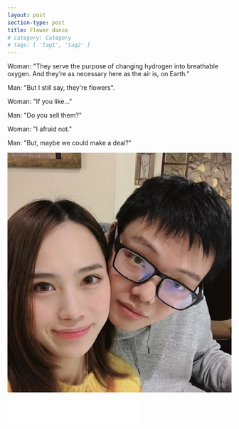 ```yaml
---
layout: post
section-type: post
title: Flower dance
# category: Category
# tags: [ 'tag1', 'tag2' ]
---
```


Woman: "They serve the purpose of changing hydrogen into breathable oxygen. And they’re as necessary here as the air is, on Earth.”

Man: "But I still say, they're flowers".

Woman: "If you like..."

Man: "Do you sell them?"

Woman: "I afraid not."

Man: "But, maybe we could make a deal?"

![group photo](/img/group_photo_1.jpg)

<iframe frameborder="no" border="0" marginwidth="0" marginheight="0" width=298 height=52 src="//music.163.com/outchain/player?type=2&id=552194857&auto=1&height=32"></iframe>